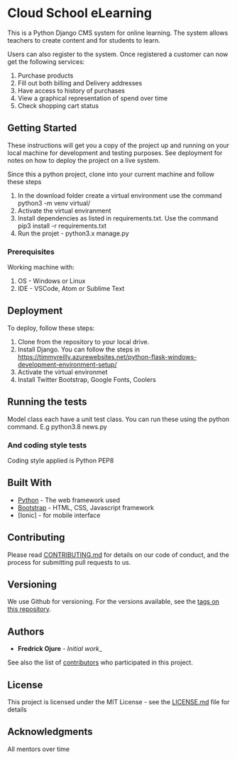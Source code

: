 # Cloud School eLearning 

This is a Python Django CMS system for online learning. The system allows teachers to create content and for students to learn. 

Users can also register to the system. Once registered a customer can now  get the following services:

1. Purchase products
2. Fill out both billing and Delivery addresses
3. Have access to history of purchases
4. View a graphical representation of spend over time
5. Check shopping cart status

## Getting Started

These instructions will get you a copy of the project up and running on your local machine for development and testing purposes. See deployment for notes on how to deploy the project on a live system.

Since this a python project, clone into your current machine and follow these steps

1. In the download folder create a virtual environment use the command python3 -m venv virtual/
2. Activate the virtual enviranment
3. Install dependencies as listed in requirements.txt. Use the command pip3 install -r requirements.txt
4. Run the projet - python3.x manage.py

### Prerequisites

Working machine with:

1. OS - Windows or Linux
2. IDE - VSCode, Atom or Sublime Text


## Deployment

To deploy, follow these steps:

1. Clone from the repository to your local drive.
2. Install Django. You can follow the steps in https://timmyreilly.azurewebsites.net/python-flask-windows-development-environment-setup/
3. Activate the virtual environmet
4. Install Twitter Bootstrap, Google Fonts, Coolers 

## Running the tests

Model class each have a unit test class. You can run these using the python command. E.g python3.8 news.py

### And coding style tests

Coding style applied is Python PEP8

## Built With

-  [Python](http://www.dropwizard.io/1.0.2/docs/) - The web framework used
-  [Bootstrap](https://maven.apache.org/) - HTML, CSS, Javascript framework
- [Ionic] - for mobile interface

## Contributing

Please read [CONTRIBUTING.md](https://gist.github.com/PurpleBooth/b24679402957c63ec426) for details on our code of conduct, and the process for submitting pull requests to us.

## Versioning

We use Github for versioning. For the versions available, see the [tags on this repository](https://github.com/your/project/tags).

## Authors

-  **Fredrick Ojure** - _Initial work__

See also the list of [contributors](https://github.com/your/project/contributors) who participated in this project.

## License

This project is licensed under the MIT License - see the [LICENSE.md](LICENSE.md) file for details

## Acknowledgments

All mentors over time
